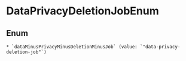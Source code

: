 
# DataPrivacyDeletionJobEnum

## Enum


    * `dataMinusPrivacyMinusDeletionMinusJob` (value: `"data-privacy-deletion-job"`)



